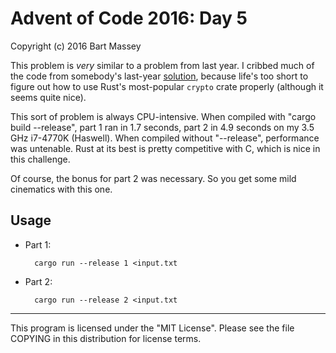 # Advent of Code 2016: Day 5
Copyright (c) 2016 Bart Massey

This problem is *very* similar to a problem from last
year. I cribbed much of the code from somebody's last-year
[solution](https://gist.github.com/gkbrk/2e4835e3a17b3fb6e1e7),
because life's too short to figure out how to use Rust's
most-popular `crypto` crate properly (although it seems
quite nice).

This sort of problem is always CPU-intensive.  When compiled
with "cargo build --release", part 1 ran in 1.7 seconds,
part 2 in 4.9 seconds on my 3.5 GHz i7-4770K (Haswell). When
compiled without "--release", performance was
untenable. Rust at its best is pretty competitive with C,
which is nice in this challenge.

Of course, the bonus for part 2 was necessary. So you get
some mild cinematics with this one.

## Usage

* Part 1:

        cargo run --release 1 <input.txt

* Part 2:

        cargo run --release 2 <input.txt

---

This program is licensed under the "MIT License".
Please see the file COPYING in this distribution
for license terms.
